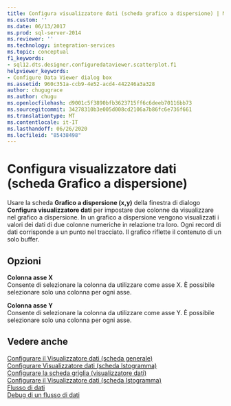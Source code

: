 ```yaml
---
title: Configura visualizzatore dati (scheda grafico a dispersione) | Microsoft Docs
ms.custom: ''
ms.date: 06/13/2017
ms.prod: sql-server-2014
ms.reviewer: ''
ms.technology: integration-services
ms.topic: conceptual
f1_keywords:
- sql12.dts.designer.configuredataviewer.scatterplot.f1
helpviewer_keywords:
- Configure Data Viewer dialog box
ms.assetid: 960c351a-ccb9-4e52-acd4-442246a3a328
author: chugugrace
ms.author: chugu
ms.openlocfilehash: d9001c5f3890bfb3623715ff6c6deeb70116bb73
ms.sourcegitcommit: 34278310b3e005d008cd2106a7b86fc6e736f661
ms.translationtype: MT
ms.contentlocale: it-IT
ms.lasthandoff: 06/26/2020
ms.locfileid: "85438498"
---
```

# <a name="configure-data-viewer-scatter-plot-tab"></a>Configura visualizzatore dati (scheda Grafico a dispersione)
  Usare la scheda **Grafico a dispersione (x,y)** della finestra di dialogo **Configura visualizzatore dati** per impostare due colonne da visualizzare nel grafico a dispersione. In un grafico a dispersione vengono visualizzati i valori dei dati di due colonne numeriche in relazione tra loro. Ogni record di dati corrisponde a un punto nel tracciato. Il grafico riflette il contenuto di un solo buffer.  
  
## <a name="options"></a>Opzioni  
 **Colonna asse X**  
 Consente di selezionare la colonna da utilizzare come asse X. È possibile selezionare solo una colonna per ogni asse.  
  
 **Colonna asse Y**  
 Consente di selezionare la colonna da utilizzare come asse Y. È possibile selezionare solo una colonna per ogni asse.  
  
## <a name="see-also"></a>Vedere anche  
 [Configurare il Visualizzatore dati &#40;scheda generale&#41;](../../2014/integration-services/configure-data-viewer-general-tab.md)   
 [Configurare Visualizzatore dati &#40;scheda Istogramma&#41;](../../2014/integration-services/configure-data-viewer-column-chart-tab.md)   
 [Configurare la scheda griglia &#40;visualizzatore dati&#41;](../../2014/integration-services/configure-data-viewer-grid-tab.md)   
 [Configurare il Visualizzatore dati &#40;scheda Istogramma&#41;](../../2014/integration-services/configure-data-viewer-histogram-tab.md)   
 [Flusso di dati](data-flow/data-flow.md)   
 [Debug di un flusso di dati](troubleshooting/debugging-data-flow.md)  
  
  
